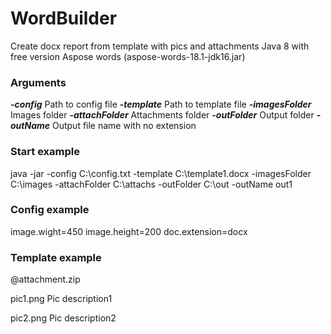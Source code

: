 # WordBuilder
Create docx report from template with pics and attachments 
Java 8 with free version Aspose words (aspose-words-18.1-jdk16.jar)

### Arguments
***-config***		Path to config file
***-template***		Path to template file
***-imagesFolder***	Images folder
***-attachFolder***	Attachments folder
***-outFolder***	Output folder
***-outName***		Output file name with no extension

### Start example
java -jar -config C:\config.txt -template C:\template1.docx -imagesFolder C:\images -attachFolder C:\attachs -outFolder C:\out -outName out1

### Config example
image.wight=450
image.height=200
doc.extension=docx

### Template example
@attachment.zip

pic1.png
Pic description1

pic2.png
Pic description2

